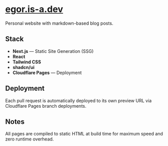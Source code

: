 # [egor.is-a.dev](https://egor.is-a.dev)

Personal website with markdown-based blog posts.

## Stack
- **Next.js** — Static Site Generation (SSG)
- **React**
- **Tailwind CSS**
- **shadcn/ui**
- **Cloudflare Pages** — Deployment

## Deployment
Each pull request is automatically deployed to its own preview URL via Cloudflare Pages branch deployments.

## Notes
All pages are compiled to static HTML at build time for maximum speed and zero runtime overhead.
